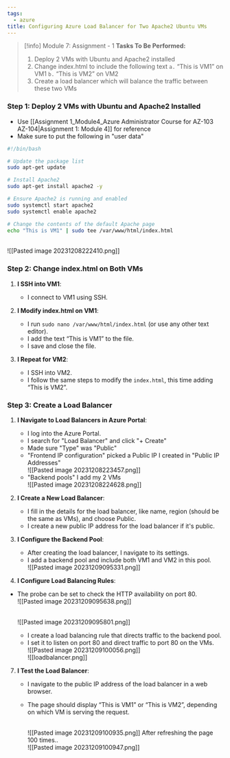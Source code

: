 ```yaml
---
tags:
  - azure
title: Configuring Azure Load Balancer for Two Apache2 Ubuntu VMs
---
```

<!--
**Project Achievement: Implementing a Load-Balanced Web Service on Azure!** I've just completed a challenging assignment as part of the Azure Administrator course, where I successfully created and managed a load-balanced web service. The project involved deploying two VMs with Ubuntu and Apache2, customizing their `index.html` to display unique messages, and then configuring an Azure Load Balancer to distribute incoming traffic between them. This hands-on experience was invaluable in understanding the setup and management of load balancers in Azure, ensuring high availability and efficiency of web services. It was a great opportunity to apply Azure networking concepts in a practical scenario.
-->

> [!info] Module 7: Assignment - 1
> **Tasks To Be Performed:** 
> 1. Deploy 2 VMs with Ubuntu and Apache2 installed 
> 2. Change index.html to include the following text 
>    `a.` “This is VM1” on VM1 
>    `b.` “This is VM2” on VM2 
> 3. Create a load balancer which will balance the traffic between these two VMs



### Step 1: Deploy 2 VMs with Ubuntu and Apache2 Installed

- Use [[Assignment 1_Module4_Azure Administrator Course for AZ-103 AZ-104|Assignment 1: Module 4]] for reference
- Make sure to put the following in "user data"

```bash
#!/bin/bash

# Update the package list
sudo apt-get update

# Install Apache2
sudo apt-get install apache2 -y

# Ensure Apache2 is running and enabled
sudo systemctl start apache2
sudo systemctl enable apache2

# Change the contents of the default Apache page
echo "This is VM1" | sudo tee /var/www/html/index.html
```

<br>![[Pasted image 20231208222410.png]]
### Step 2: Change index.html on Both VMs

1. **I SSH into VM1**:
    
    - I connect to VM1 using SSH.
2. **I Modify index.html on VM1**:
    
    - I run `sudo nano /var/www/html/index.html` (or use any other text editor).
    - I add the text “This is VM1” to the file.
    - I save and close the file.
3. **I Repeat for VM2**:
    
    - I SSH into VM2.
    - I follow the same steps to modify the `index.html`, this time adding “This is VM2”.

### Step 3: Create a Load Balancer

1. **I Navigate to Load Balancers in Azure Portal**:
    
    - I log into the Azure Portal.
    - I search for "Load Balancer" and click "+ Create"
    - Made sure "Type" was "Public"
    - "Frontend IP configuration" picked a Public IP I created in "Public IP Addresses"
      <br>![[Pasted image 20231208223457.png]]
    - "Backend pools" I add my 2 VMs
      <br>![[Pasted image 20231208224628.png]]
2. **I Create a New Load Balancer**:
    
    - I fill in the details for the load balancer, like name, region (should be the same as VMs), and choose Public.
    - I create a new public IP address for the load balancer if it's public.
3. **I Configure the Backend Pool**:
    
    - After creating the load balancer, I navigate to its settings.
    - I add a backend pool and include both VM1 and VM2 in this pool.
      <br>![[Pasted image 20231209095331.png]]
5. **I Configure Load Balancing Rules**:
  - The probe can be set to check the HTTP availability on port 80.
    <br>![[Pasted image 20231209095638.png]]

   
    <br>![[Pasted image 20231209095801.png]]
    - I create a load balancing rule that directs traffic to the backend pool.
    - I set it to listen on port 80 and direct traffic to port 80 on the VMs.
      <br>![[Pasted image 20231209100056.png]]
      <br>![[loadbalancer.png]]

7. **I Test the Load Balancer**:
    
    - I navigate to the public IP address of the load balancer in a web browser.
    - The page should display “This is VM1” or “This is VM2”, depending on which VM is serving the request.
      
      <br>![[Pasted image 20231209100935.png]]
      After refreshing the page 100 times..
      <br>![[Pasted image 20231209100947.png]]

